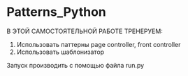 # Patterns_Python
В ЭТОЙ САМОСТОЯТЕЛЬНОЙ РАБОТЕ ТРЕНЕРУЕМ:
1. Использовать паттерны page controller, front controller
2. Использовать шаблонизатор

Запуск производить с помощью файла run.py
